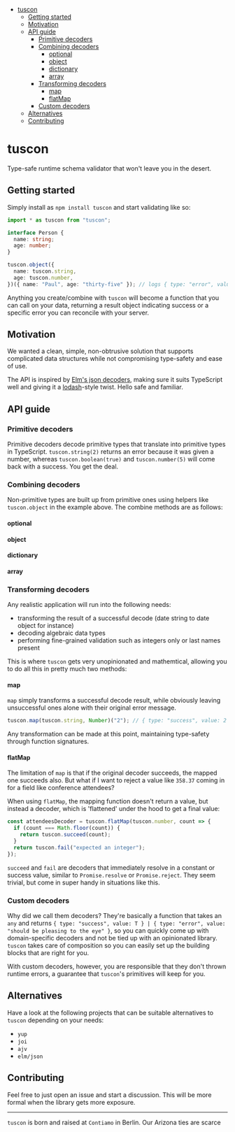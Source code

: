 <!-- START doctoc generated TOC please keep comment here to allow auto update -->
<!-- DON'T EDIT THIS SECTION, INSTEAD RE-RUN doctoc TO UPDATE -->

- [tuscon](#tuscon)
  - [Getting started](#getting-started)
  - [Motivation](#motivation)
  - [API guide](#api-guide)
    - [Primitive decoders](#primitive-decoders)
    - [Combining decoders](#combining-decoders)
      - [optional](#optional)
      - [object](#object)
      - [dictionary](#dictionary)
      - [array](#array)
    - [Transforming decoders](#transforming-decoders)
      - [map](#map)
      - [flatMap](#flatmap)
    - [Custom decoders](#custom-decoders)
  - [Alternatives](#alternatives)
  - [Contributing](#contributing)

<!-- END doctoc generated TOC please keep comment here to allow auto update -->

# tuscon

Type-safe runtime schema validator that won't leave you in the desert.

## Getting started

Simply install as `npm install tuscon` and start validating like so:

```ts
import * as tuscon from "tuscon";

interface Person {
  name: string;
  age: number;
}

tuscon.object({
  name: tuscon.string,
  age: tuscon.number,
})({ name: "Paul", age: "thirty-five" }); // logs { type: "error", value: "expected field 'age' to decode correctly, received: \"thirty-five\"" }
```

Anything you create/combine with `tuscon` will become a function that you can call on your data, returning a result object indicating success or a specific error you can reconcile with your server.

## Motivation

We wanted a clean, simple, non-obtrusive solution that supports complicated data structures while not compromising type-safety and ease of use.

The API is inspired by [Elm's json decoders](https://package.elm-lang.org/packages/elm/json/latest/Json-Decode), making sure it suits TypeScript well and giving it a [lodash](https://lodash.com/docs/4.17.11)-style twist. Hello safe and familiar.

## API guide

### Primitive decoders

Primitive decoders decode primitive types that translate into primitive types in TypeScript. `tuscon.string(2)` returns an error because it was given a number, whereas `tuscon.boolean(true)` and `tuscon.number(5)` will come back with a success. You get the deal.

### Combining decoders

Non-primitive types are built up from primitive ones using helpers like `tuscon.object` in the example above. The combine methods are as follows:

#### optional

#### object

#### dictionary

#### array

### Transforming decoders

Any realistic application will run into the following needs:

- transforming the result of a successful decode (date string to date object for instance)
- decoding algebraic data types
- performing fine-grained validation such as integers only or last names present

This is where `tuscon` gets very unopinionated and mathemtical, allowing you to do all this in pretty much two methods:

#### map

`map` simply transforms a successful decode result, while obviously leaving unsuccessful ones alone with their original error message.

```ts
tuscon.map(tuscon.string, Number)("2"); // { type: "success", value: 2 }
```

Any transformation can be made at this point, maintaining type-safety through function signatures.

#### flatMap

The limitation of `map` is that if the original decoder succeeds, the mapped one succeeds also. But what if I want to reject a value like `358.37` coming in for a field like conference attendees?

When using `flatMap`, the mapping function doesn't return a value, but instead a decoder, which is 'flattened' under the hood to get a final value:

```ts
const attendeesDecoder = tuscon.flatMap(tuscon.number, count => {
  if (count === Math.floor(count)) {
    return tuscon.succeed(count);
  }
  return tuscon.fail("expected an integer");
});
```

`succeed` and `fail` are decoders that immediately resolve in a constant or success value, similar to `Promise.resolve` or `Promise.reject`. They seem trivial, but come in super handy in situations like this.

### Custom decoders

Why did we call them decoders? They're basically a function that takes an `any` and returns `{ type: "success", value: T } | { type: "error", value: "should be pleasing to the eye" }`, so you can quickly come up with domain-specific decoders and not be tied up with an opinionated library. `tuscon` takes care of composition so you can easily set up the building blocks that are right for you.

With custom decoders, however, you are responsible that they don't thrown runtime errors, a guarantee that `tuscon`'s primitives will keep for you.

## Alternatives

Have a look at the following projects that can be suitable alternatives to `tuscon` depending on your needs:

- `yup`
- `joi`
- `ajv`
- `elm/json`

## Contributing

Feel free to just open an issue and start a discussion. This will be more formal when the library gets more exposure.

---

`tuscon` is born and raised at `Contiamo` in Berlin. Our Arizona ties are scarce
